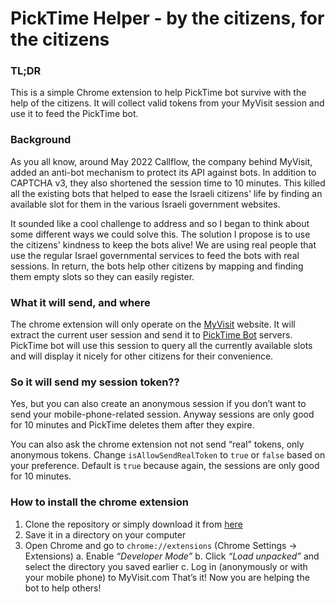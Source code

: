 # PickTime Helper - by the citizens, for the citizens

### TL;DR
This is a simple Chrome extension to help PickTime bot survive with the help of the citizens. It will collect valid tokens from your MyVisit session and use it to feed the PickTime bot. 

### Background
As you all know, around May 2022 Callflow, the company behind MyVisit, added an anti-bot mechanism to protect its API against bots. In addition to CAPTCHA v3, they also shortened the session time to 10 minutes. This killed all the existing bots that helped to ease the Israeli citizens' life by finding an available slot for them in the various Israeli government websites.

It sounded like a cool challenge to address and so I began to think about some different ways we could solve this. The solution I propose is to use the citizens' kindness to keep the bots alive! We are using real people that use the regular Israel governmental services to feed the bots with real sessions. In return, the bots help other citizens by mapping and finding them empty slots so they can easily register.

### What it will send, and where
The chrome extension will only operate on the [MyVisit](https://MyVisit.com) website. It will extract the current user session and send it to [PickTime Bot](https://picktimebot.com) servers. PickTime bot will use this session to query all the currently available slots and will display it nicely for other citizens for their convenience.

### So it will send my session token??
Yes, but you can also create an anonymous session if you don’t want to send your mobile-phone-related session. Anyway sessions are only good for 10 minutes and PickTime deletes them after they expire.

You can also ask the chrome extension not not send “real” tokens, only anonymous tokens. Change `isAllowSendRealToken` to `true` or `false` based on your preference. Default is `true` because again, the sessions are only good for 10 minutes.

### How to install the chrome extension
1. Clone the repository or simply download it from [here](https://github.com/SharonBrizinov/PickTime/archive/refs/heads/master.zip)
2. Save it in a directory on your computer
3. Open Chrome and go to `chrome://extensions` (Chrome Settings → Extensions)
    a. Enable _“Developer Mode”_
    b. Click _“Load unpacked”_ and select the directory you saved earlier
    c. Log in (anonymously or with your mobile phone) to MyVisit.com
That’s it! Now you are helping the bot to help others!

